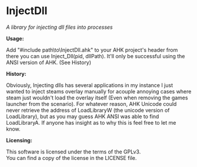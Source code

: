 # InjectDll
*A library for injecting dll files into processes*

**Usage:**

  Add "#include path\to\InjectDll.ahk" to your AHK project's header from there you can use Inject_Dll(pid, dllPath). It'll only be successful using the ANSI version of AHK. (See History)

**History:**

  Obviously, Injecting dlls has several applications in my instance I just wanted to inject steams overlay manually for acouple annoying cases where steam just wouldn't load the overlay itself (Even when removing the games launcher from the scenario).
  For whatever reason, AHK Unicode could never retrieve the address of LoadLibraryW (the unicode version of LoadLibrary), but as you may guess AHK ANSI was able to find LoadLibraryA. If anyone has insight as to why this is feel free to let me know.

**Licensing:**

  This software is licensed under the terms of the GPLv3.  
  You can find a copy of the license in the LICENSE file.
